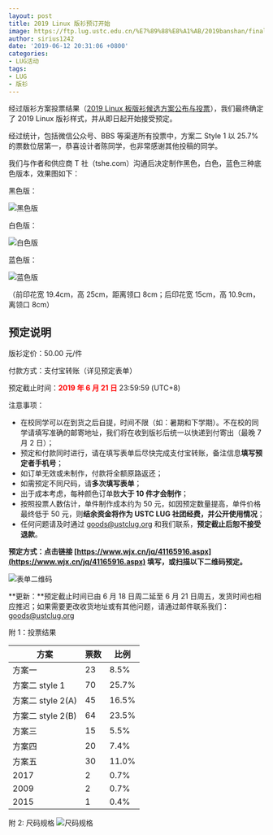 ```yaml
---
layout: post
title: 2019 Linux 版衫预订开始
image: https://ftp.lug.ustc.edu.cn/%E7%89%88%E8%A1%AB/2019banshan/final/%E6%95%88%E6%9E%9C%E5%9B%BE2.png
author: sirius1242
date: '2019-06-12 20:31:06 +0800'
categories:
- LUG活动
tags:
- LUG
- 版衫
---
```


经过版衫方案投票结果（[2019 Linux 板版衫候选方案公布与投票](https://mp.weixin.qq.com/s?__biz=MzAxMzU3Nzc4NA==&mid=2648663355&idx=1&sn=b45458c08d75d7abf7f97b5fd9ff7458&chksm=838bbe6cb4fc377a64af6ba116bac028f9c5b4bf8535b356f77cd4e1101f641a4e450ea76754&scene=21#wechat_redirect)），我们最终确定了 2019 Linux 版衫样式，并从即日起开始接受预定。

经过统计，包括微信公众号、BBS 等渠道所有投票中，方案二 Style 1 以 25.7% 的票数位居第一，恭喜设计者陈同学，也非常感谢其他投稿的同学。

我们与作者和供应商 T 社（tshe.com）沟通后决定制作黑色，白色，蓝色三种底色版本，效果图如下：

黑色版：

![黑色版](https://ftp.lug.ustc.edu.cn/%E7%89%88%E8%A1%AB/2019banshan/final/black.JPG)

白色版：

![白色版](https://ftp.lug.ustc.edu.cn/%E7%89%88%E8%A1%AB/2019banshan/final/white.jpg)

蓝色版：

![蓝色版](https://ftp.lug.ustc.edu.cn/%E7%89%88%E8%A1%AB/2019banshan/final/blue.jpg)

（前印花宽 19.4cm，高 25cm，距离领口 8cm；后印花宽 15cm，高 10.9cm，离领口 8cm）

## 预定说明

版衫定价：50.00 元/件

付款方式：支付宝转账（详见预定表单）

预定截止时间：<b style="color: red;">2019 年 6 月 21 日</b> 23:59:59 (UTC+8)

注意事项：
- 在校同学可以在到货之后自提，时间不限（如：暑期和下学期）。不在校的同学请填写准确的邮寄地址，我们将在收到版衫后统一以快递到付寄出（最晚 7 月 2 日）；
- 预定和付款同时进行，请在填写表单后尽快完成支付宝转账，备注信息**填写预定者手机号**；
- 如订单无效或未制作，付款将全额原路返还；
- 如需预定不同尺码，请**多次填写表单**；
- 出于成本考虑，每种颜色订单数**大于 10 件才会制作**；
- 按照投票人数估计，单件制作成本约为 50 元，如因预定数量提高，单件价格最终低于 50 元，则**结余资金将作为 USTC LUG 社团经费，并公开使用情况**；
- 任何问题请及时通过 [goods@ustclug.org](mailto:goods@ustclug.org) 和我们联系，**预定截止后恕不接受退款**。

**预定方式：点击链接 [https://www.wjx.cn/jq/41165916.aspx](https://www.wjx.cn/jq/41165916.aspx) 填写，或扫描以下二维码预定。**

<img src="https://ftp.lug.ustc.edu.cn/%E7%89%88%E8%A1%AB/2019banshan/final/book.jpg" alt="表单二维码" style="width: unset; margin: unset auto;">

**更新：**预定截止时间已由 6 月 18 日周二延至 6 月 21 日周五，发货时间也相应推迟；如果需要更改收货地址或有其他问题，请通过邮件联系我们：[goods@ustclug.org](mailto:goods@ustclug.org)

<!-- SEPARATOR -->

附 1：投票结果

|方案              | 票数| 比例  |
|----------------|-----|------|
|方案一            | 23  | 8.5%  |
|方案二 style 1    | 70  | 25.7% |
|方案二 style 2(A) | 45  | 16.5% |
|方案二 style 2(B) | 64  | 23.5% |
|方案三            | 15  | 5.5%  |
|方案四            | 20  | 7.4%  |
|方案五            | 30  | 11.0% |
|2017             | 2   | 0.7%  |
|2009             | 2   | 0.7%  |
|2015             | 1   | 0.4%  |

附 2: 尺码规格
![尺码规格](https://ftp.lug.ustc.edu.cn/%E7%89%88%E8%A1%AB/2019banshan/final/size.jpg)
